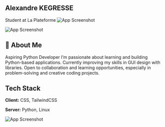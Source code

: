## Alexandre KEGRESSE
Student at La Plateforme ![App Screenshot](https://media.licdn.com/dms/image/v2/D4D0BAQFOeUMW42BGEQ/company-logo_100_100/company-logo_100_100/0/1707155663070/laplateformeio_logo?e=1741219200&v=beta&t=IrD1N5LlMs-75P7iB1IBE2KyjNhhfV3GTRKTMLwX61U)

![App Screenshot](https://cdn.discordapp.com/attachments/1079842273531015208/1313117114004934707/li-zhang-13AE9Hva4Wo-unsplash.jpg?ex=674ef71c&is=674da59c&hm=8f12d31ca9ee1b85cee64b17955cdb154022a990ef0a3ae612961e8e28194436&)





## 🚀 About Me
Aspiring Python Developer
I’m passionate about learning and building Python-based applications. Currently improving my skills in GUI design with libraries. Open to collaboration and learning opportunities, especially in problem-solving and creative coding projects.


## Tech Stack

**Client:** CSS, TailwindCSS

**Server:** Python, Linux


![App Screenshot](https://cdn.discordapp.com/attachments/1079842273531015208/1313084408852647997/the10dens_Face_close-up_a_young_25-year-old_massive_strong_spor_86b30f70-884a-46f0-aa10-210fcda0e3c1.png?ex=674ed8a6&is=674d8726&hm=af610b1c430924ce23c334970296713b162bd7cd10609b5e30d5cc3e407ce90a&)
